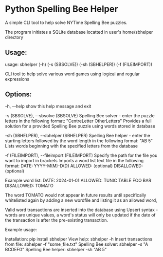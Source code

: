 # Python Spelling Bee Helper

A simple CLI tool to help solve NYTime Spelling Bee puzzles.

The program initiates a SQLite database locatted in user's home/sbhelper directory

## Usage:

usage: sbhelper (-h) (-s (SBSOLVE)) (-sh (SBHELPER)) (-f (FILEIMPORT))

CLI tool to help solve various word games using logical and regular expressions

## Options:

-h, --help show this help message and exit

-s (SBSOLVE), --sbsolve (SBSOLVE)
Spelling Bee solver - enter the puzzle letters in the following format: "CentreLetter OtherLetters"
Provides a full solution for a provided Spelling Bee puzzle using words stored in database

-sh (SBHELPER), --sbhelper (SBHELPER)
Spelling Bee helper - enter the starting letters followed by the word length in the following format: "AB 5"
Lists words beginning with the specified letters from the database

-f (FILEIMPORT), --fileimport (FILEIMPORT) Specify the path for the file you want to import in brackets
Imports a word list text file in the following format:
DATE:
YYYY-M(M)-D(D)
ALLOWED:
(optional)
DISALLOWED:
(optional)

Example word list:
DATE:
2024-01-01
ALLOWED:
TUNIC
TABLE
FOO
BAR
DISALLOWED:
TOMATO

The word TOMATO would not appear in future results until specifically whitelisted again by adding a new wordfile and listing it as an allowed word,

Valid word transactions are inserted into the database using Upsert syntax - words are unique values, a word's status will only be updated if the date of the transaction is after the pre-existing transaction.

Example usage:

Installation: pip install sbhelper
View help: sbhelper -h
Insert transactions from file: sbhelper -f "some_file.txt"
Spelling Bee solver: sbhelper -s "A BCDEFG"
Spelling Bee helper: sbhelper -sh "AB 5"
